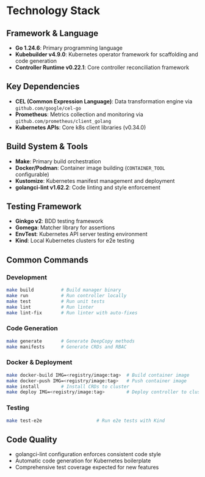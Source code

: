 # Technology Stack

## Framework & Language
- **Go 1.24.6**: Primary programming language
- **Kubebuilder v4.9.0**: Kubernetes operator framework for scaffolding and code generation
- **Controller Runtime v0.22.1**: Core controller reconciliation framework

## Key Dependencies
- **CEL (Common Expression Language)**: Data transformation engine via `github.com/google/cel-go`
- **Prometheus**: Metrics collection and monitoring via `github.com/prometheus/client_golang`
- **Kubernetes APIs**: Core k8s client libraries (v0.34.0)

## Build System & Tools
- **Make**: Primary build orchestration
- **Docker/Podman**: Container image building (`CONTAINER_TOOL` configurable)
- **Kustomize**: Kubernetes manifest management and deployment
- **golangci-lint v1.62.2**: Code linting and style enforcement

## Testing Framework
- **Ginkgo v2**: BDD testing framework
- **Gomega**: Matcher library for assertions
- **EnvTest**: Kubernetes API server testing environment
- **Kind**: Local Kubernetes clusters for e2e testing

## Common Commands

### Development
```bash
make build          # Build manager binary
make run            # Run controller locally
make test           # Run unit tests
make lint           # Run linter
make lint-fix       # Run linter with auto-fixes
```

### Code Generation
```bash
make generate       # Generate DeepCopy methods
make manifests      # Generate CRDs and RBAC
```

### Docker & Deployment
```bash
make docker-build IMG=<registry/image:tag>  # Build container image
make docker-push IMG=<registry/image:tag>   # Push container image
make install        # Install CRDs to cluster
make deploy IMG=<registry/image:tag>        # Deploy controller to cluster
```

### Testing
```bash
make test-e2e                    # Run e2e tests with Kind
```

## Code Quality
- golangci-lint configuration enforces consistent code style
- Automatic code generation for Kubernetes boilerplate
- Comprehensive test coverage expected for new features
